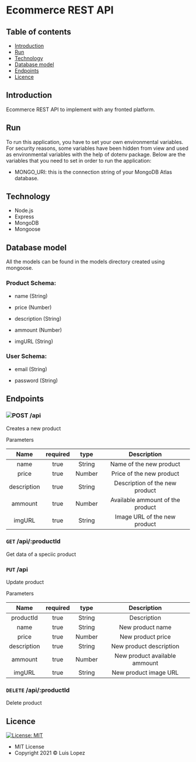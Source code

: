 # Ecommerce REST API

## Table of contents

* [Introduction](https://github.com/Luis-Rene-Lopez/Eccomerce-Backend-Node#introduction)
* [Run](https://github.com/Luis-Rene-Lopez/Eccomerce-Backend-Node#run)
* [Technology](https://github.com/Luis-Rene-Lopez/Eccomerce-Backend-Node#technology)
* [Database model](https://github.com/Luis-Rene-Lopez/Eccomerce-Backend-Node#database-model)
* [Endpoints](https://github.com/Luis-Rene-Lopez/Eccomerce-Backend-Node#endpoints)
* [Licence](https://github.com/Luis-Rene-Lopez/Eccomerce-Backend-Node#licence)

## Introduction

Ecommerce REST API to implement with any fronted platform. 

## Run

To run this application, you have to set your own environmental variables. For security reasons, some variables have been hidden from view and used as environmental variables with the help of dotenv package. Below are the variables that you need to set in order to run the application:

* MONGO_URI: this is the connection string of your MongoDB Atlas database.

## Technology

* Node.js
* Express
* MongoDB
* Mongoose

## Database model

All the models can be found in the models directory created using mongoose.

### Product Schema:

* name (String)

* price (Number)

* description (String)

* ammount (Number)

* imgURL (String)

### User Schema:

* email (String)

* password (String)

## Endpoints

### ![POST](https://img.shields.io/badge/-POST-blue) /api

Creates a new product

Parameters

| Name | required  | type  | Description |
| :---:| :-:| :-:| :-:|
| name | true | String | Name of the new product
| price | true | Number | Price of the new product
| description | true | String | Description of the new product
| ammount | true | Number | Available ammount of the product
| imgURL | true | String | Image URL of the new product

### `GET` /api/:productId  

Get data of a speciic product

### `PUT` /api

Update product

Parameters

| Name | required  | type  | Description |
| :---:| :-:| :-:| :-:|
| productId | true | String | Description |
| name | true | String | New product name
| price | true | Number | New product price
| description | true | String | New product description
| ammount | true | Number | New product available ammount
| imgURL | true | String | New product image URL

### `DELETE` /api/:productId

Delete product

## Licence
 [![License: MIT](https://img.shields.io/badge/License-MIT-yellow.svg)](https://opensource.org/licenses/MIT)

* MIT License
* Copyright 2021 © Luis Lopez

